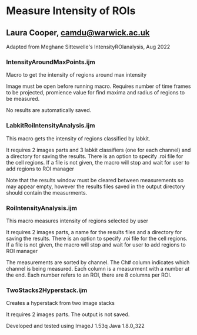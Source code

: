 # Measure Intensity of ROIs
## Laura Cooper, camdu@warwick.ac.uk
Adapted from Meghane Sittewelle's IntensityROIanalysis, Aug 2022

### IntensityAroundMaxPoints.ijm
Macro to get the intensity of regions around max intensity

Image must be open before running macro. Requires number of time frames to be projected, promience value for find maxima and radius of regions to be measured.

No results are automatically saved.

### LabkitRoiIntensityAnalysis.ijm
This macro gets the intensity of regions classified by labkit.

It requires 2 images parts and 3 labkit classifiers (one for each channel) and a directory for saving the results.
There is an option to specify .roi file for the cell regions. If a file is not given, the macro will stop and wait for user to add regions to ROI manager

Note that the results window must be cleared between measurements so may appear empty, however the results files saved in the output directory should contain the measurments.

### RoiIntensityAnalysis.ijm
This macro measures intensity of regions selected by user

It requires 2 images parts, a name for the results files and a directory for saving the results.
There is an option to specify .roi file for the cell regions. If a file is not given, the macro will stop and wait for user to add regions to ROI manager

The measurements are sorted by channel. The Ch# column indicates which channel is being measured. Each column is a measurment with a number at the end.  Each number refers to an ROI, there are 8 columns per ROI.


### TwoStacks2Hyperstack.ijm
Creates a hyperstack from two image stacks

It requires 2 images parts. The output is not saved.

Developed and tested using ImageJ 1.53q Java 1.8.0_322
